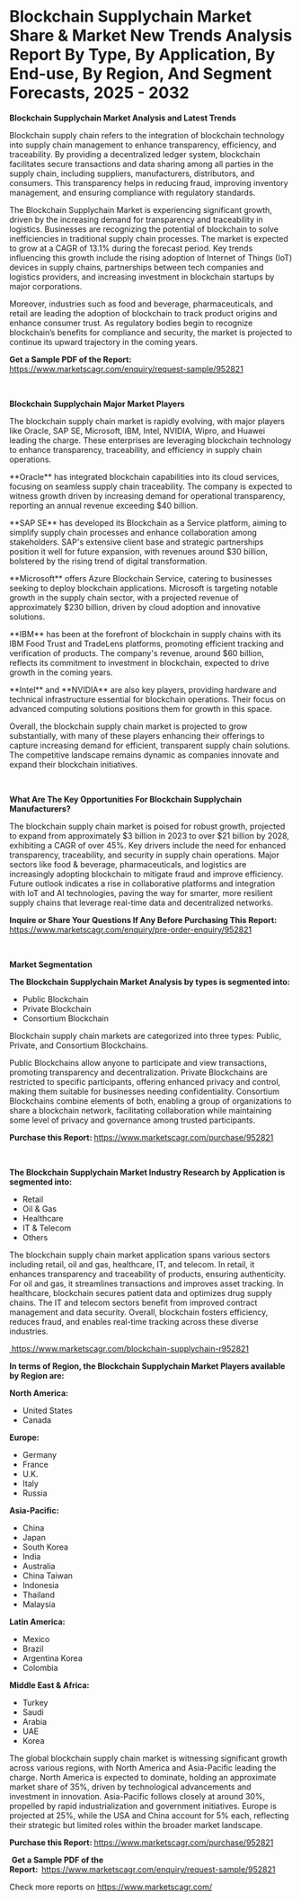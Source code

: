 <p><h1>Blockchain Supplychain Market Share & Market New Trends Analysis Report By Type, By Application, By End-use, By Region, And Segment Forecasts, 2025 - 2032</h1></p><p><strong>Blockchain Supplychain Market Analysis and Latest Trends</strong></p>
<p><p>Blockchain supply chain refers to the integration of blockchain technology into supply chain management to enhance transparency, efficiency, and traceability. By providing a decentralized ledger system, blockchain facilitates secure transactions and data sharing among all parties in the supply chain, including suppliers, manufacturers, distributors, and consumers. This transparency helps in reducing fraud, improving inventory management, and ensuring compliance with regulatory standards.</p><p>The Blockchain Supplychain Market is experiencing significant growth, driven by the increasing demand for transparency and traceability in logistics. Businesses are recognizing the potential of blockchain to solve inefficiencies in traditional supply chain processes. The market is expected to grow at a CAGR of 13.1% during the forecast period. Key trends influencing this growth include the rising adoption of Internet of Things (IoT) devices in supply chains, partnerships between tech companies and logistics providers, and increasing investment in blockchain startups by major corporations.</p><p>Moreover, industries such as food and beverage, pharmaceuticals, and retail are leading the adoption of blockchain to track product origins and enhance consumer trust. As regulatory bodies begin to recognize blockchain’s benefits for compliance and security, the market is projected to continue its upward trajectory in the coming years.</p></p>
<p><strong>Get a Sample PDF of the Report:&nbsp;</strong> <a href="https://www.marketscagr.com/enquiry/request-sample/952821?utm_campaign=2465&utm_medium=2&utm_source=Github&utm_content=ia&utm_term=07032025&utm_id=blockchain-supplychain">https://www.marketscagr.com/enquiry/request-sample/952821</a></p>
<p>&nbsp;</p>
<p><strong>Blockchain Supplychain Major Market Players</strong></p>
<p><p>The blockchain supply chain market is rapidly evolving, with major players like Oracle, SAP SE, Microsoft, IBM, Intel, NVIDIA, Wipro, and Huawei leading the charge. These enterprises are leveraging blockchain technology to enhance transparency, traceability, and efficiency in supply chain operations.</p><p>**Oracle** has integrated blockchain capabilities into its cloud services, focusing on seamless supply chain traceability. The company is expected to witness growth driven by increasing demand for operational transparency, reporting an annual revenue exceeding $40 billion.</p><p>**SAP SE** has developed its Blockchain as a Service platform, aiming to simplify supply chain processes and enhance collaboration among stakeholders. SAP's extensive client base and strategic partnerships position it well for future expansion, with revenues around $30 billion, bolstered by the rising trend of digital transformation.</p><p>**Microsoft** offers Azure Blockchain Service, catering to businesses seeking to deploy blockchain applications. Microsoft is targeting notable growth in the supply chain sector, with a projected revenue of approximately $230 billion, driven by cloud adoption and innovative solutions.</p><p>**IBM** has been at the forefront of blockchain in supply chains with its IBM Food Trust and TradeLens platforms, promoting efficient tracking and verification of products. The company's revenue, around $60 billion, reflects its commitment to investment in blockchain, expected to drive growth in the coming years.</p><p>**Intel** and **NVIDIA** are also key players, providing hardware and technical infrastructure essential for blockchain operations. Their focus on advanced computing solutions positions them for growth in this space.</p><p>Overall, the blockchain supply chain market is projected to grow substantially, with many of these players enhancing their offerings to capture increasing demand for efficient, transparent supply chain solutions. The competitive landscape remains dynamic as companies innovate and expand their blockchain initiatives.</p></p>
<p>&nbsp;</p>
<p><strong>What Are The Key Opportunities For Blockchain Supplychain Manufacturers?</strong></p>
<p><p>The blockchain supply chain market is poised for robust growth, projected to expand from approximately $3 billion in 2023 to over $21 billion by 2028, exhibiting a CAGR of over 45%. Key drivers include the need for enhanced transparency, traceability, and security in supply chain operations. Major sectors like food & beverage, pharmaceuticals, and logistics are increasingly adopting blockchain to mitigate fraud and improve efficiency. Future outlook indicates a rise in collaborative platforms and integration with IoT and AI technologies, paving the way for smarter, more resilient supply chains that leverage real-time data and decentralized networks.</p></p>
<p><strong>Inquire or Share Your Questions If Any Before Purchasing This Report:</strong> <a href="https://www.marketscagr.com/enquiry/pre-order-enquiry/952821?utm_campaign=2465&utm_medium=2&utm_source=Github&utm_content=ia&utm_term=07032025&utm_id=blockchain-supplychain">https://www.marketscagr.com/enquiry/pre-order-enquiry/952821</a></p>
<p>&nbsp;</p>
<p><strong>Market Segmentation</strong></p>
<p><strong>The Blockchain Supplychain Market Analysis by types is segmented into:</strong></p>
<p><ul><li>Public Blockchain</li><li>Private Blockchain</li><li>Consortium Blockchain</li></ul></p>
<p><p>Blockchain supply chain markets are categorized into three types: Public, Private, and Consortium Blockchains. </p><p>Public Blockchains allow anyone to participate and view transactions, promoting transparency and decentralization. Private Blockchains are restricted to specific participants, offering enhanced privacy and control, making them suitable for businesses needing confidentiality. Consortium Blockchains combine elements of both, enabling a group of organizations to share a blockchain network, facilitating collaboration while maintaining some level of privacy and governance among trusted participants.</p></p>
<p><strong>Purchase this Report:&nbsp;</strong><a href="https://www.marketscagr.com/purchase/952821?utm_campaign=2465&utm_medium=2&utm_source=Github&utm_content=ia&utm_term=07032025&utm_id=blockchain-supplychain">https://www.marketscagr.com/purchase/952821</a></p>
<p>&nbsp;</p>
<p><strong>The Blockchain Supplychain Market Industry Research by Application is segmented into:</strong></p>
<p><ul><li>Retail</li><li>Oil & Gas</li><li>Healthcare</li><li>IT & Telecom</li><li>Others</li></ul></p>
<p><p>The blockchain supply chain market application spans various sectors including retail, oil and gas, healthcare, IT, and telecom. In retail, it enhances transparency and traceability of products, ensuring authenticity. For oil and gas, it streamlines transactions and improves asset tracking. In healthcare, blockchain secures patient data and optimizes drug supply chains. The IT and telecom sectors benefit from improved contract management and data security. Overall, blockchain fosters efficiency, reduces fraud, and enables real-time tracking across these diverse industries.</p></p>
<p><a href="https://www.marketscagr.com/blockchain-supplychain-r952821?utm_campaign=2465&utm_medium=2&utm_source=Github&utm_content=ia&utm_term=07032025&utm_id=blockchain-supplychain">&nbsp;https://www.marketscagr.com/blockchain-supplychain-r952821</a></p>
<p><strong>In terms of Region, the Blockchain Supplychain Market Players available by Region are:</strong></p>
<p>
    <p> <strong> North America: </strong>
        <ul>
            <li>United States</li>
            <li>Canada</li>
        </ul>
        </p> 
    <p> <strong> Europe: </strong>
        <ul>
            <li>Germany</li>
            <li>France</li>
            <li>U.K.</li>
            <li>Italy</li>
            <li>Russia</li>
        </ul>
        </p> 
    <p> <strong> Asia-Pacific: </strong>
        <ul>
            <li>China</li>
            <li>Japan</li>
            <li>South Korea</li>
            <li>India</li>
            <li>Australia</li>
            <li>China Taiwan</li>
            <li>Indonesia</li>
            <li>Thailand</li>
            <li>Malaysia</li>
        </ul>
        </p> 
    <p> <strong> Latin America: </strong>
        <ul>
            <li>Mexico</li>
            <li>Brazil</li>
            <li>Argentina Korea</li>
            <li>Colombia</li>
        </ul>
        </p> 
    <p> <strong> Middle East & Africa: </strong>
        <ul>
            <li>Turkey</li>
            <li>Saudi</li>
            <li>Arabia</li>
            <li>UAE</li>
            <li>Korea</li>
        </ul>
    </p>
    </p>
<p><p>The global blockchain supply chain market is witnessing significant growth across various regions, with North America and Asia-Pacific leading the charge. North America is expected to dominate, holding an approximate market share of 35%, driven by technological advancements and investment in innovation. Asia-Pacific follows closely at around 30%, propelled by rapid industrialization and government initiatives. Europe is projected at 25%, while the USA and China account for 5% each, reflecting their strategic but limited roles within the broader market landscape.</p></p>
<p><strong>Purchase this Report: </strong><a href="https://www.marketscagr.com/purchase/952821?utm_campaign=2465&utm_medium=2&utm_source=Github&utm_content=ia&utm_term=07032025&utm_id=blockchain-supplychain">https://www.marketscagr.com/purchase/952821</a></p>
<p>&nbsp;<strong>Get a Sample PDF of the Report:&nbsp;&nbsp;</strong><a href="https://www.marketscagr.com/enquiry/request-sample/952821?utm_campaign=2465&utm_medium=2&utm_source=Github&utm_content=ia&utm_term=07032025&utm_id=blockchain-supplychain">https://www.marketscagr.com/enquiry/request-sample/952821</a></p>
<p><strong></strong></p>
<p>Check more reports on <a href="https://www.marketscagr.com/?utm_campaign=2465&utm_medium=2&utm_source=Github&utm_content=ia&utm_term=07032025&utm_id=blockchain-supplychain">https://www.marketscagr.com/</a></p>
